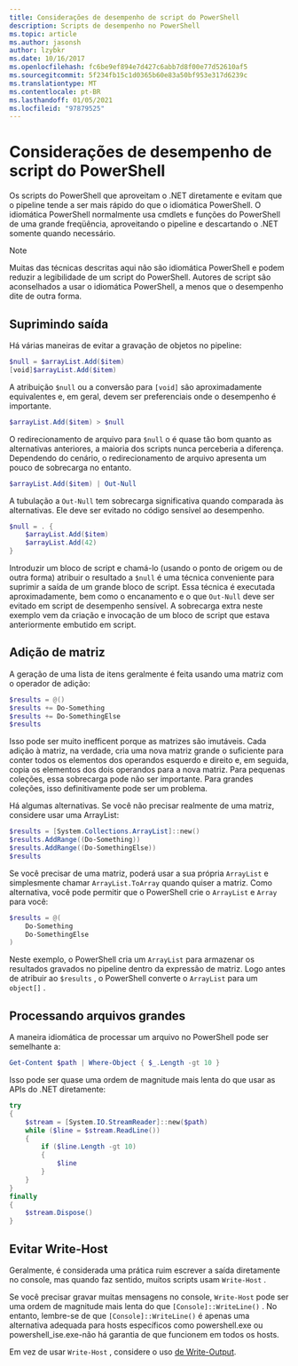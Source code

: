 ```yaml
---
title: Considerações de desempenho de script do PowerShell
description: Scripts de desempenho no PowerShell
ms.topic: article
ms.author: jasonsh
author: lzybkr
ms.date: 10/16/2017
ms.openlocfilehash: fc6be9ef894e7d427c6abb7d8f00e77d52610af5
ms.sourcegitcommit: 5f234fb15c1d0365b60e83a50bf953e317d6239c
ms.translationtype: MT
ms.contentlocale: pt-BR
ms.lasthandoff: 01/05/2021
ms.locfileid: "97879525"
---
```

# <a name="powershell-scripting-performance-considerations"></a>Considerações de desempenho de script do PowerShell

Os scripts do PowerShell que aproveitam o .NET diretamente e evitam que o pipeline tende a ser mais rápido do que o idiomática PowerShell. O idiomática PowerShell normalmente usa cmdlets e funções do PowerShell de uma grande freqüência, aproveitando o pipeline e descartando o .NET somente quando necessário.

>[!Note]
> Muitas das técnicas descritas aqui não são idiomática PowerShell e podem reduzir a legibilidade de um script do PowerShell. Autores de script são aconselhados a usar o idiomática PowerShell, a menos que o desempenho dite de outra forma.

## <a name="suppressing-output"></a>Suprimindo saída

Há várias maneiras de evitar a gravação de objetos no pipeline:

```PowerShell
$null = $arrayList.Add($item)
[void]$arrayList.Add($item)
```

A atribuição `$null` ou a conversão para `[void]` são aproximadamente equivalentes e, em geral, devem ser preferenciais onde o desempenho é importante.

```PowerShell
$arrayList.Add($item) > $null
```

O redirecionamento de arquivo para `$null` o é quase tão bom quanto as alternativas anteriores, a maioria dos scripts nunca perceberia a diferença.
Dependendo do cenário, o redirecionamento de arquivo apresenta um pouco de sobrecarga no entanto.

```PowerShell
$arrayList.Add($item) | Out-Null
```

A tubulação a `Out-Null` tem sobrecarga significativa quando comparada às alternativas.
Ele deve ser evitado no código sensível ao desempenho.

```PowerShell
$null = . {
    $arrayList.Add($item)
    $arrayList.Add(42)
}
```

Introduzir um bloco de script e chamá-lo (usando o ponto de origem ou de outra forma) atribuir o resultado a `$null` é uma técnica conveniente para suprimir a saída de um grande bloco de script.
Essa técnica é executada aproximadamente, bem como o encanamento e o que `Out-Null` deve ser evitado em script de desempenho sensível.
A sobrecarga extra neste exemplo vem da criação e invocação de um bloco de script que estava anteriormente embutido em script.


## <a name="array-addition"></a>Adição de matriz

A geração de uma lista de itens geralmente é feita usando uma matriz com o operador de adição:

```PowerShell
$results = @()
$results += Do-Something
$results += Do-SomethingElse
$results
```

Isso pode ser muito inefficent porque as matrizes são imutáveis.
Cada adição à matriz, na verdade, cria uma nova matriz grande o suficiente para conter todos os elementos dos operandos esquerdo e direito e, em seguida, copia os elementos dos dois operandos para a nova matriz.
Para pequenas coleções, essa sobrecarga pode não ser importante.
Para grandes coleções, isso definitivamente pode ser um problema.

Há algumas alternativas.
Se você não precisar realmente de uma matriz, considere usar uma ArrayList:

```PowerShell
$results = [System.Collections.ArrayList]::new()
$results.AddRange((Do-Something))
$results.AddRange((Do-SomethingElse))
$results
```

Se você precisar de uma matriz, poderá usar a sua própria `ArrayList` e simplesmente chamar `ArrayList.ToArray` quando quiser a matriz.
Como alternativa, você pode permitir que o PowerShell crie o `ArrayList` e `Array` para você:

```PowerShell
$results = @(
    Do-Something
    Do-SomethingElse
)
```

Neste exemplo, o PowerShell cria um `ArrayList` para armazenar os resultados gravados no pipeline dentro da expressão de matriz.
Logo antes de atribuir ao `$results` , o PowerShell converte o `ArrayList` para um `object[]` .

## <a name="processing-large-files"></a>Processando arquivos grandes

A maneira idiomática de processar um arquivo no PowerShell pode ser semelhante a:

```PowerShell
Get-Content $path | Where-Object { $_.Length -gt 10 }
```

Isso pode ser quase uma ordem de magnitude mais lenta do que usar as APIs do .NET diretamente:

```PowerShell
try
{
    $stream = [System.IO.StreamReader]::new($path)
    while ($line = $stream.ReadLine())
    {
        if ($line.Length -gt 10)
        {
            $line
        }
    }
}
finally
{
    $stream.Dispose()
}
```

## <a name="avoid-write-host"></a>Evitar Write-Host

Geralmente, é considerada uma prática ruim escrever a saída diretamente no console, mas quando faz sentido, muitos scripts usam `Write-Host` .

Se você precisar gravar muitas mensagens no console, `Write-Host` pode ser uma ordem de magnitude mais lenta do que `[Console]::WriteLine()` . No entanto, lembre-se de que `[Console]::WriteLine()` é apenas uma alternativa adequada para hosts específicos como powershell.exe ou powershell_ise.exe-não há garantia de que funcionem em todos os hosts.

Em vez de usar `Write-Host` , considere o uso [de Write-Output](/powershell/module/Microsoft.PowerShell.Utility/Write-Output?view=powershell-5.1&preserve-view=true).

